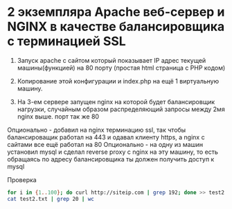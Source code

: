 # 2 экземпляра Apache веб-сервер и NGINX в качестве балансировщика с терминацией SSL

1. Запуск apache с сайтом который показывает IP адрес текущей машины(функцией) на 80 порту (простая html страница с PHP кодом)
2. Копирование этой конфигурации и index.php на ещё 1 виртуальную машину.

3. На 3-ем сервере запущен nginx на которой будет балансировщик нагрузки, случайным образом распределяющий запросы между 2мя nginx выше. порт так же 80

Опционально - добавил на nginx терминацию ssl, так чтобы балансироващик работал на 443 и одавал клиенту https, а nginx с сайтами все ещё работал на 80
Опционально - на одну из машин установил mysql и сделал reverse proxy с nginx на эту машину, то есть обращаясь по адресу балансировщика ты должен получить доступ к mysql

Проверка 
```bash
for i in {1..100}; do curl http://siteip.com | grep 192; done >> test2.txt
cat test2.txt | grep 20 | wc
```